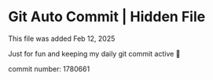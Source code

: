 # Git Auto Commit | Hidden File

This file was added Feb 12, 2025

Just for fun and keeping my daily git commit active 🤪

commit number: 1780661
